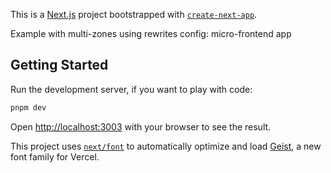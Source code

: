 This is a [Next.js](https://nextjs.org) project bootstrapped with [`create-next-app`](https://nextjs.org/docs/app/api-reference/cli/create-next-app).

Example with multi-zones using rewrites config: micro-frontend app

## Getting Started

Run the development server, if you want to play with code:

```bash
pnpm dev
```

Open [http://localhost:3003](http://localhost:3003) with your browser to see the result.

This project uses [`next/font`](https://nextjs.org/docs/app/building-your-application/optimizing/fonts) to automatically optimize and load [Geist](https://vercel.com/font), a new font family for Vercel.